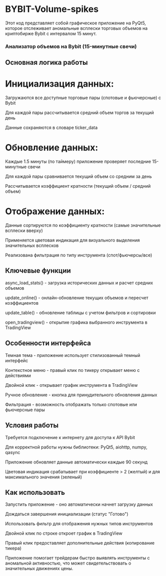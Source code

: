 # BYBIT-Volume-spikes
Этот код представляет собой графическое приложение на PyQt5, которое отслеживает аномальные всплески торговых объемов на криптобирже Bybit с интервалом 15 минут.

### Анализатор объемов на Bybit (15-минутные свечи)

## Основная логика работы
# Инициализация данных:

Загружаются все доступные торговые пары (спотовые и фьючерсные) с Bybit

Для каждой пары рассчитывается средний объем торгов за текущий день

Данные сохраняются в словаре ticker_data

# Обновление данных:

Каждые 1.5 минуты (по таймеру) приложение проверяет последние 15-минутные свечи

Для каждой пары сравнивается текущий объем со средним за день

Рассчитывается коэффициент кратности (текущий объем / средний объем)

# Отображение данных:

Данные сортируются по коэффициенту кратности (самые значительные всплески вверху)

Применяется цветовая индикация для визуального выделения значительных всплесков

Реализована фильтрация по типу инструмента (спот/фьючерсы/все)

## Ключевые функции
async_load_stats() - загрузка исторических данных и расчет средних объемов

update_online() - онлайн-обновление текущих объемов и пересчет коэффициентов

update_table() - обновление таблицы с учетом фильтров и сортировки

open_tradingview() - открытие графика выбранного инструмента в TradingView

## Особенности интерфейса
Темная тема - приложение использует стилизованный темный интерфейс

Контекстное меню - правый клик по тикеру открывает меню с действиями

Двойной клик - открывает график инструмента в TradingView

Ручное обновление - кнопка для принудительного обновления данных

Фильтрация - возможность отображать только спотовые или фьючерсные пары

## Условия работы
Требуется подключение к интернету для доступа к API Bybit

Для корректной работы нужны библиотеки: PyQt5, aiohttp, numpy, qasync

Приложение обновляет данные автоматически каждые 90 секунд

Цветовая индикация срабатывает при коэффициенте > 2 (желтый) и для максимального значения (зеленый)

## Как использовать
Запустить приложение - оно автоматически начнет загрузку данных

Дождаться завершения инициализации (статус "Готово")

Использовать фильтр для отображения нужных типов инструментов

Двойной клик по строке откроет график в TradingView

Правый клик предоставляет дополнительные действия (копирование тикера)

Приложение помогает трейдерам быстро выявлять инструменты с аномальной активностью, что может свидетельствовать о значительных движениях цены.
